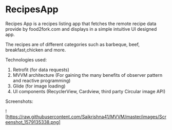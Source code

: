 # RecipesApp

Recipes App is a recipes listing app that fetches the remote recipe data provide by food2fork.com and displays in a simple intuitive
UI designed app.

The recipes are of different categories such as barbeque, beef, breakfast,chicken and more.


Technologies used: 

1. Retrofit (for data requests)
2. MVVM architecture (For gaining the many benefits of observer pattern and reactive programming)
3. Glide (for image loading)
4. UI components (RecyclerView, Cardview, third party Circular image API)



Screenshots:

![https://raw.githubusercontent.com/Saikrishna41/MVVM/master/images/Screenshot_1579135338.png]


